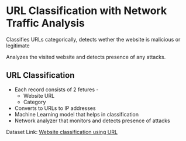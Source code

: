 
# URL Classification with Network Traffic Analysis

Classifies URLs categorically, detects wether the website is malicious or legitimate

Analyzes the visited website and detects presence of any attacks.


## URL Classification

- Each record consists of 2 fetures -
    - Website URL
    - Category
- Converts to URLs to IP addresses
- Machine Learning model that helps in classification
- Network analyzer that monitors and detects presence of attacks

Dataset Link: [Website classification using URL](https://www.kaggle.com/shaurov/website-classification-using-url)